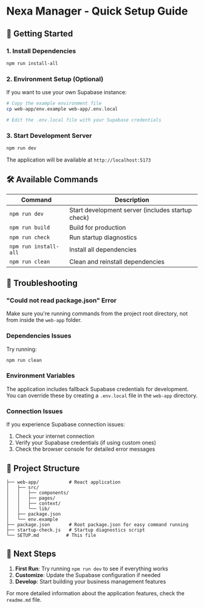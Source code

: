 # Nexa Manager - Quick Setup Guide

## 🚀 Getting Started

### 1. Install Dependencies
```bash
npm run install-all
```

### 2. Environment Setup (Optional)
If you want to use your own Supabase instance:
```bash
# Copy the example environment file
cp web-app/env.example web-app/.env.local

# Edit the .env.local file with your Supabase credentials
```

### 3. Start Development Server
```bash
npm run dev
```

The application will be available at `http://localhost:5173`

## 🛠️ Available Commands

| Command | Description |
|---------|-------------|
| `npm run dev` | Start development server (includes startup check) |
| `npm run build` | Build for production |
| `npm run check` | Run startup diagnostics |
| `npm run install-all` | Install all dependencies |
| `npm run clean` | Clean and reinstall dependencies |

## 🔧 Troubleshooting

### "Could not read package.json" Error
Make sure you're running commands from the project root directory, not from inside the `web-app` folder.

### Dependencies Issues
Try running:
```bash
npm run clean
```

### Environment Variables
The application includes fallback Supabase credentials for development. You can override these by creating a `.env.local` file in the `web-app` directory.

### Connection Issues
If you experience Supabase connection issues:
1. Check your internet connection
2. Verify your Supabase credentials (if using custom ones)
3. Check the browser console for detailed error messages

## 📁 Project Structure

```
├── web-app/           # React application
│   ├── src/
│   │   ├── components/
│   │   ├── pages/
│   │   ├── context/
│   │   └── lib/
│   ├── package.json
│   └── env.example
├── package.json       # Root package.json for easy command running
├── startup-check.js   # Startup diagnostics script
└── SETUP.md          # This file
```

## 🎯 Next Steps

1. **First Run**: Try running `npm run dev` to see if everything works
2. **Customize**: Update the Supabase configuration if needed
3. **Develop**: Start building your business management features

For more detailed information about the application features, check the `readme.md` file. 